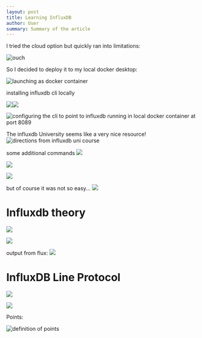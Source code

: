 ```yaml
---
layout: post
title: Learning InfluxDB
author: User
summary: Summary of the article
---
```

I tried the cloud option but quickly ran into limitations:

![ouch](../assets/images/2022-04-15-influx_db_explorations/2022-04-15-13-20-48.png)

So I decided to deploy it to my local docker desktop:

![launching as docker container](../assets/images/2022-04-15-influx_db_explorations/2022-04-15-13-16-38.png)

installing influxdb cli locally

![](../assets/images/2022-04-15-influx_db_explorations/2022-04-15-13-56-01.png)![](../assets/images/2022-04-15-influx_db_explorations/2022-04-15-13-56-33.png)

![configuring the cli to point to influxdb running in local docker container at port 8089](../assets/images/2022-04-15-influx_db_explorations/2022-04-15-13-56-45.png)

The influxdb University seems like a very nice resource!
![directions from influxdb uni course](../assets/images/2022-04-15-influx_db_explorations/2022-04-15-13-59-01.png)

some additional commands
![](../assets/images/2022-04-15-influx_db_explorations/2022-04-15-14-04-00.png)

![](../assets/images/2022-04-15-influx_db_explorations/2022-04-15-14-04-41.png)

![](../assets/images/2022-04-15-influx_db_explorations/2022-04-15-14-08-52.png)

but of course it was not so easy...
![](../assets/images/2022-04-15-influx_db_explorations/2022-04-15-14-11-07.png)

# Influxdb theory

![](../assets/images/2022-04-15-influx_db_explorations/2022-04-15-14-14-28.png)

![](../assets/images/2022-04-15-influx_db_explorations/2022-04-15-14-15-26.png)

output from flux:
![](../assets/images/2022-04-15-influx_db_explorations/2022-04-15-14-17-14.png)

# InfluxDB Line Protocol

![](../assets/images/2022-04-15-influx_db_explorations/2022-04-15-14-18-54.png)

![](../assets/images/2022-04-15-influx_db_explorations/2022-04-15-14-20-52.png)

Points:

![definition of points](../assets/images/2022-04-15-influx_db_explorations/2022-04-15-14-23-48.png)

